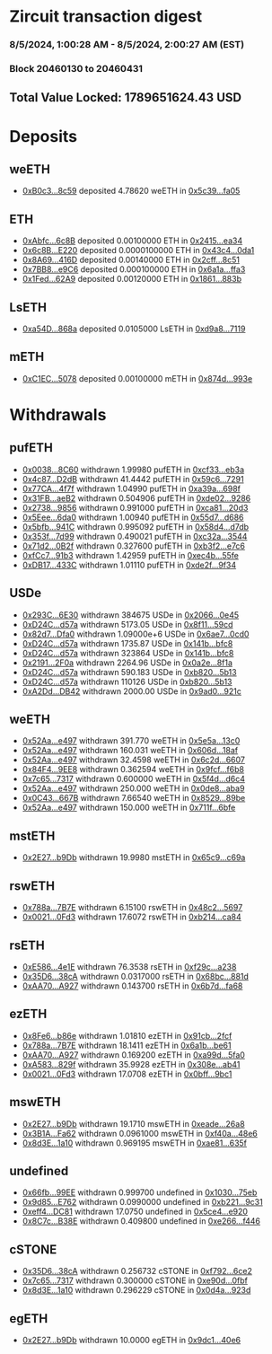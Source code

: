 # Zircuit transaction digest
### 8/5/2024, 1:00:28 AM - 8/5/2024, 2:00:27 AM (EST)
### Block 20460130 to 20460431

## Total Value Locked: 1789651624.43 USD

# Deposits
## weETH
- [0xB0c3...8c59](https://etherscan.io/address/0xB0c349C49Cf4A1Da54220b6576bE05E319E98c59) deposited 4.78620 weETH in [0x5c39...fa05](https://etherscan.io/tx/0xB0c349C49Cf4A1Da54220b6576bE05E319E98c59)
## ETH
- [0xAbfc...6c8B](https://etherscan.io/address/0xAbfc07De04D41297569b054EbCBd2795b6156c8B) deposited 0.00100000 ETH in [0x2415...ea34](https://etherscan.io/tx/0xAbfc07De04D41297569b054EbCBd2795b6156c8B)
- [0x6c8B...E220](https://etherscan.io/address/0x6c8B357ca54D46f0F335EEFfAD83A4351E96E220) deposited 0.0000100000 ETH in [0x43c4...0da1](https://etherscan.io/tx/0x6c8B357ca54D46f0F335EEFfAD83A4351E96E220)
- [0x8A69...416D](https://etherscan.io/address/0x8A694a4cC8e0d2E27837305f1e55811f4628416D) deposited 0.00140000 ETH in [0x2cff...8c51](https://etherscan.io/tx/0x8A694a4cC8e0d2E27837305f1e55811f4628416D)
- [0x7BB8...e9C6](https://etherscan.io/address/0x7BB8705a3581f549C039401903251Aa010ADe9C6) deposited 0.000100000 ETH in [0x6a1a...ffa3](https://etherscan.io/tx/0x7BB8705a3581f549C039401903251Aa010ADe9C6)
- [0x1Fed...62A9](https://etherscan.io/address/0x1Fed11Ddc19A0E0948d9C97185B3feCE15Ea62A9) deposited 0.00120000 ETH in [0x1861...883b](https://etherscan.io/tx/0x1Fed11Ddc19A0E0948d9C97185B3feCE15Ea62A9)
## LsETH
- [0xa54D...868a](https://etherscan.io/address/0xa54D6FD8143Af647F49D57f98db806376040868a) deposited 0.0105000 LsETH in [0xd9a8...7119](https://etherscan.io/tx/0xa54D6FD8143Af647F49D57f98db806376040868a)
## mETH
- [0xC1EC...5078](https://etherscan.io/address/0xC1ECcB200494A359AAFC05873b51D295F1525078) deposited 0.00100000 mETH in [0x874d...993e](https://etherscan.io/tx/0xC1ECcB200494A359AAFC05873b51D295F1525078)
# Withdrawals
## pufETH
- [0x0038...8C60](https://etherscan.io/address/0x003814A176D587C13c8efE04cBD7790418388C60) withdrawn 1.99980 pufETH in [0xcf33...eb3a](https://etherscan.io/tx/0x003814A176D587C13c8efE04cBD7790418388C60)
- [0x4c87...D2dB](https://etherscan.io/address/0x4c87D7d0f38b47951e568bE9CEF767b0d283D2dB) withdrawn 41.4442 pufETH in [0x59c6...7291](https://etherscan.io/tx/0x4c87D7d0f38b47951e568bE9CEF767b0d283D2dB)
- [0x77CA...4f7f](https://etherscan.io/address/0x77CAA7Ae5DB355e01e24A764577B8e0007d14f7f) withdrawn 1.04990 pufETH in [0xa39a...698f](https://etherscan.io/tx/0x77CAA7Ae5DB355e01e24A764577B8e0007d14f7f)
- [0x31FB...aeB2](https://etherscan.io/address/0x31FB00014f84603Ac3ce159bd950aF508F54aeB2) withdrawn 0.504906 pufETH in [0xde02...9286](https://etherscan.io/tx/0x31FB00014f84603Ac3ce159bd950aF508F54aeB2)
- [0x2738...9856](https://etherscan.io/address/0x2738d9BE3DE970afA51420CEB359eefE3b809856) withdrawn 0.991000 pufETH in [0xca81...20d3](https://etherscan.io/tx/0x2738d9BE3DE970afA51420CEB359eefE3b809856)
- [0x5Eee...6da0](https://etherscan.io/address/0x5Eee50B143Fc10B701FFC0fC84534Fe59bfc6da0) withdrawn 1.00940 pufETH in [0x55d7...d686](https://etherscan.io/tx/0x5Eee50B143Fc10B701FFC0fC84534Fe59bfc6da0)
- [0x5bfb...941C](https://etherscan.io/address/0x5bfb28E7651c73f47Dadfce942D513b83444941C) withdrawn 0.995092 pufETH in [0x58d4...d7db](https://etherscan.io/tx/0x5bfb28E7651c73f47Dadfce942D513b83444941C)
- [0x353f...7d99](https://etherscan.io/address/0x353f2e18399Bb4931790D618f46EB0653C577d99) withdrawn 0.490021 pufETH in [0xc32a...3544](https://etherscan.io/tx/0x353f2e18399Bb4931790D618f46EB0653C577d99)
- [0x71d2...0B2f](https://etherscan.io/address/0x71d2b53A3A43Dd9CcC043a1d40EF1f160F810B2f) withdrawn 0.327600 pufETH in [0xb3f2...e7c6](https://etherscan.io/tx/0x71d2b53A3A43Dd9CcC043a1d40EF1f160F810B2f)
- [0xfCc7...91b3](https://etherscan.io/address/0xfCc703cc9D0b36668ae1530A30f2c4da57Bb91b3) withdrawn 1.42959 pufETH in [0xec4b...55fe](https://etherscan.io/tx/0xfCc703cc9D0b36668ae1530A30f2c4da57Bb91b3)
- [0xDB17...433C](https://etherscan.io/address/0xDB17F46FCADCdA1B880d7ae65e4e9015Ec62433C) withdrawn 1.01110 pufETH in [0xde2f...9f34](https://etherscan.io/tx/0xDB17F46FCADCdA1B880d7ae65e4e9015Ec62433C)
## USDe
- [0x293C...6E30](https://etherscan.io/address/0x293C6937D8D82e05B01335F7B33FBA0c8e256E30) withdrawn 384675 USDe in [0x2066...0e45](https://etherscan.io/tx/0x293C6937D8D82e05B01335F7B33FBA0c8e256E30)
- [0xD24C...d57a](https://etherscan.io/address/0xD24Cfe2d0fa81369ca6291c28ac5426e16B6d57a) withdrawn 5173.05 USDe in [0x8f11...59cd](https://etherscan.io/tx/0xD24Cfe2d0fa81369ca6291c28ac5426e16B6d57a)
- [0x82d7...Dfa0](https://etherscan.io/address/0x82d78Fd4354DB9048265E113c849cb7Fce7BDfa0) withdrawn 1.09000e+6 USDe in [0x6ae7...0cd0](https://etherscan.io/tx/0x82d78Fd4354DB9048265E113c849cb7Fce7BDfa0)
- [0xD24C...d57a](https://etherscan.io/address/0xD24Cfe2d0fa81369ca6291c28ac5426e16B6d57a) withdrawn 1735.87 USDe in [0x141b...bfc8](https://etherscan.io/tx/0xD24Cfe2d0fa81369ca6291c28ac5426e16B6d57a)
- [0xD24C...d57a](https://etherscan.io/address/0xD24Cfe2d0fa81369ca6291c28ac5426e16B6d57a) withdrawn 323864 USDe in [0x141b...bfc8](https://etherscan.io/tx/0xD24Cfe2d0fa81369ca6291c28ac5426e16B6d57a)
- [0x2191...2F0a](https://etherscan.io/address/0x2191856c8557e2f420Cde7b7B7B99312eFbB2F0a) withdrawn 2264.96 USDe in [0x0a2e...8f1a](https://etherscan.io/tx/0x2191856c8557e2f420Cde7b7B7B99312eFbB2F0a)
- [0xD24C...d57a](https://etherscan.io/address/0xD24Cfe2d0fa81369ca6291c28ac5426e16B6d57a) withdrawn 590.183 USDe in [0xb820...5b13](https://etherscan.io/tx/0xD24Cfe2d0fa81369ca6291c28ac5426e16B6d57a)
- [0xD24C...d57a](https://etherscan.io/address/0xD24Cfe2d0fa81369ca6291c28ac5426e16B6d57a) withdrawn 110126 USDe in [0xb820...5b13](https://etherscan.io/tx/0xD24Cfe2d0fa81369ca6291c28ac5426e16B6d57a)
- [0xA2Dd...DB42](https://etherscan.io/address/0xA2Dd544547BeBF535fD7618815379452FF6bDB42) withdrawn 2000.00 USDe in [0x9ad0...921c](https://etherscan.io/tx/0xA2Dd544547BeBF535fD7618815379452FF6bDB42)
## weETH
- [0x52Aa...e497](https://etherscan.io/address/0x52Aa899454998Be5b000Ad077a46Bbe360F4e497) withdrawn 391.770 weETH in [0x5e5a...13c0](https://etherscan.io/tx/0x52Aa899454998Be5b000Ad077a46Bbe360F4e497)
- [0x52Aa...e497](https://etherscan.io/address/0x52Aa899454998Be5b000Ad077a46Bbe360F4e497) withdrawn 160.031 weETH in [0x606d...18af](https://etherscan.io/tx/0x52Aa899454998Be5b000Ad077a46Bbe360F4e497)
- [0x52Aa...e497](https://etherscan.io/address/0x52Aa899454998Be5b000Ad077a46Bbe360F4e497) withdrawn 32.4598 weETH in [0x6c2d...6607](https://etherscan.io/tx/0x52Aa899454998Be5b000Ad077a46Bbe360F4e497)
- [0x84F4...9EE8](https://etherscan.io/address/0x84F4b2347a06984dEdF8cf3c01712de52e2e9EE8) withdrawn 0.362594 weETH in [0x9fcf...f6b8](https://etherscan.io/tx/0x84F4b2347a06984dEdF8cf3c01712de52e2e9EE8)
- [0x7c65...7317](https://etherscan.io/address/0x7c657B4594c0547840c3F790AACcb23db8c07317) withdrawn 0.600000 weETH in [0x5f4d...d6c4](https://etherscan.io/tx/0x7c657B4594c0547840c3F790AACcb23db8c07317)
- [0x52Aa...e497](https://etherscan.io/address/0x52Aa899454998Be5b000Ad077a46Bbe360F4e497) withdrawn 250.000 weETH in [0x0de8...aba9](https://etherscan.io/tx/0x52Aa899454998Be5b000Ad077a46Bbe360F4e497)
- [0x0C43...667B](https://etherscan.io/address/0x0C439c264D4c66a964AE915B20969411ef22667B) withdrawn 7.66540 weETH in [0x8529...89be](https://etherscan.io/tx/0x0C439c264D4c66a964AE915B20969411ef22667B)
- [0x52Aa...e497](https://etherscan.io/address/0x52Aa899454998Be5b000Ad077a46Bbe360F4e497) withdrawn 150.000 weETH in [0x711f...6bfe](https://etherscan.io/tx/0x52Aa899454998Be5b000Ad077a46Bbe360F4e497)
## mstETH
- [0x2E27...b9Db](https://etherscan.io/address/0x2E27c5d396d4bcF650aC9Fe7368e25B8D29Fb9Db) withdrawn 19.9980 mstETH in [0x65c9...c69a](https://etherscan.io/tx/0x2E27c5d396d4bcF650aC9Fe7368e25B8D29Fb9Db)
## rswETH
- [0x788a...7B7E](https://etherscan.io/address/0x788a5AB87d7f8De001386d1D65844fD26C317B7E) withdrawn 6.15100 rswETH in [0x48c2...5697](https://etherscan.io/tx/0x788a5AB87d7f8De001386d1D65844fD26C317B7E)
- [0x0021...0Fd3](https://etherscan.io/address/0x002183113F3Fedc5B494080954E5E8FAeB070Fd3) withdrawn 17.6072 rswETH in [0xb214...ca84](https://etherscan.io/tx/0x002183113F3Fedc5B494080954E5E8FAeB070Fd3)
## rsETH
- [0xE586...4e1E](https://etherscan.io/address/0xE586496407A1f9B4B60f2C93bB34B886E41e4e1E) withdrawn 76.3538 rsETH in [0xf29c...a238](https://etherscan.io/tx/0xE586496407A1f9B4B60f2C93bB34B886E41e4e1E)
- [0x35D6...38cA](https://etherscan.io/address/0x35D621BB14898afb93d0C30258aD0a02463738cA) withdrawn 0.0317000 rsETH in [0x68bc...881d](https://etherscan.io/tx/0x35D621BB14898afb93d0C30258aD0a02463738cA)
- [0xAA70...A927](https://etherscan.io/address/0xAA703b45D879E79c88764e2FC56c3A1C376BA927) withdrawn 0.143700 rsETH in [0x6b7d...fa68](https://etherscan.io/tx/0xAA703b45D879E79c88764e2FC56c3A1C376BA927)
## ezETH
- [0x8Fe6...b86e](https://etherscan.io/address/0x8Fe66a729CFAFEAe982b71f8D7E0C760e2C5b86e) withdrawn 1.01810 ezETH in [0x91cb...2fcf](https://etherscan.io/tx/0x8Fe66a729CFAFEAe982b71f8D7E0C760e2C5b86e)
- [0x788a...7B7E](https://etherscan.io/address/0x788a5AB87d7f8De001386d1D65844fD26C317B7E) withdrawn 18.1411 ezETH in [0x6a1b...be61](https://etherscan.io/tx/0x788a5AB87d7f8De001386d1D65844fD26C317B7E)
- [0xAA70...A927](https://etherscan.io/address/0xAA703b45D879E79c88764e2FC56c3A1C376BA927) withdrawn 0.169200 ezETH in [0xa99d...5fa0](https://etherscan.io/tx/0xAA703b45D879E79c88764e2FC56c3A1C376BA927)
- [0xA583...829f](https://etherscan.io/address/0xA583F99495077952103235Ad50606246d69e829f) withdrawn 35.9928 ezETH in [0x308e...ab41](https://etherscan.io/tx/0xA583F99495077952103235Ad50606246d69e829f)
- [0x0021...0Fd3](https://etherscan.io/address/0x002183113F3Fedc5B494080954E5E8FAeB070Fd3) withdrawn 17.0708 ezETH in [0x0bff...9bc1](https://etherscan.io/tx/0x002183113F3Fedc5B494080954E5E8FAeB070Fd3)
## mswETH
- [0x2E27...b9Db](https://etherscan.io/address/0x2E27c5d396d4bcF650aC9Fe7368e25B8D29Fb9Db) withdrawn 19.1710 mswETH in [0xeade...26a8](https://etherscan.io/tx/0x2E27c5d396d4bcF650aC9Fe7368e25B8D29Fb9Db)
- [0x3B1A...Fa62](https://etherscan.io/address/0x3B1Ab98f0241c1ea0C5a438d4044Fbe7F713Fa62) withdrawn 0.0961000 mswETH in [0xf40a...48e6](https://etherscan.io/tx/0x3B1Ab98f0241c1ea0C5a438d4044Fbe7F713Fa62)
- [0x8d3E...1a10](https://etherscan.io/address/0x8d3E55D8AE4e960C5600dBE6bd4B729aE5741a10) withdrawn 0.969195 mswETH in [0xae81...635f](https://etherscan.io/tx/0x8d3E55D8AE4e960C5600dBE6bd4B729aE5741a10)
## undefined
- [0x66fb...99EE](https://etherscan.io/address/0x66fbE38D933d63A3B1A0e858ed22EE6448Cc99EE) withdrawn 0.999700 undefined in [0x1030...75eb](https://etherscan.io/tx/0x66fbE38D933d63A3B1A0e858ed22EE6448Cc99EE)
- [0x9d85...E762](https://etherscan.io/address/0x9d85D1e713c7c4640540058bD2B742940c76E762) withdrawn 0.0990000 undefined in [0xb221...9c31](https://etherscan.io/tx/0x9d85D1e713c7c4640540058bD2B742940c76E762)
- [0xeff4...DC81](https://etherscan.io/address/0xeff44ef30E1F30b8401D40b41c69dB7d70fEDC81) withdrawn 17.0750 undefined in [0x5ce4...e920](https://etherscan.io/tx/0xeff44ef30E1F30b8401D40b41c69dB7d70fEDC81)
- [0x8C7c...B38E](https://etherscan.io/address/0x8C7cFf9F05d7b56F9f73525588CB54dde631B38E) withdrawn 0.409800 undefined in [0xe266...f446](https://etherscan.io/tx/0x8C7cFf9F05d7b56F9f73525588CB54dde631B38E)
## cSTONE
- [0x35D6...38cA](https://etherscan.io/address/0x35D621BB14898afb93d0C30258aD0a02463738cA) withdrawn 0.256732 cSTONE in [0xf792...6ce2](https://etherscan.io/tx/0x35D621BB14898afb93d0C30258aD0a02463738cA)
- [0x7c65...7317](https://etherscan.io/address/0x7c657B4594c0547840c3F790AACcb23db8c07317) withdrawn 0.300000 cSTONE in [0xe90d...0fbf](https://etherscan.io/tx/0x7c657B4594c0547840c3F790AACcb23db8c07317)
- [0x8d3E...1a10](https://etherscan.io/address/0x8d3E55D8AE4e960C5600dBE6bd4B729aE5741a10) withdrawn 0.296229 cSTONE in [0x0d4a...923d](https://etherscan.io/tx/0x8d3E55D8AE4e960C5600dBE6bd4B729aE5741a10)
## egETH
- [0x2E27...b9Db](https://etherscan.io/address/0x2E27c5d396d4bcF650aC9Fe7368e25B8D29Fb9Db) withdrawn 10.0000 egETH in [0x9dc1...40e6](https://etherscan.io/tx/0x2E27c5d396d4bcF650aC9Fe7368e25B8D29Fb9Db)
